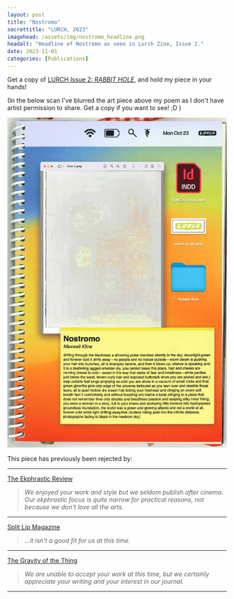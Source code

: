 ```yaml
---
layout: post
title: "Nostromo"
secrettitle: "LURCH, 2023"
imagehead: /assets/img/nostromo_headline.png
headalt: "Headline of Nostromo as seen in Lurch Zine, Issue 2."
date: 2023-11-01
categories: [Publications]
---
```


Get a copy of <a href ="https://lurchzine.bigcartel.com/product/issue-02-rabbit-hole">LURCH Issue 2: _RABBIT HOLE_</a>, and hold my piece in your hands!

(In the below scan I've blurred the art piece above my poem as I don't have artist permission to share. Get a copy if you want to see! ;D )

<img src="/assets/img/nostromo_full.png" alt="Nostromo-as-seen-in-Lurch-Zine,-Issue-2." width="790">

This piece has previously been rejected by:

***

<a href ="https://www.ekphrastic.net/">The Ekphrastic Review</a>

>_We enjoyed your work and style but we seldom publish after cinema. Our ekphrastic focus is quite narrow for practical reasons, not because we don't love all the arts._

***

<a href ="https://splitlipthemag.com/">Split Lip Magazine</a>

>_...it isn't a good fit for us at this time._

***

<a href ="https://thegravityofthething.com/">The Gravity of the Thing</a>

>_We are unable to accept your work at this time, but we certainly appreciate your writing and your interest in our journal._

***